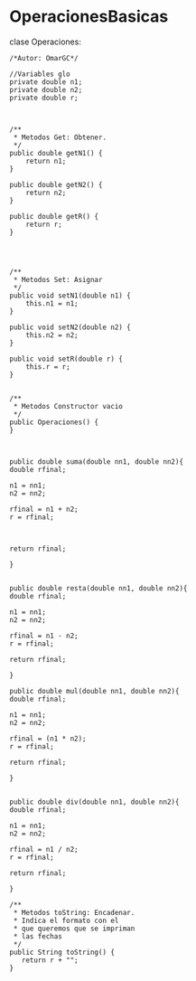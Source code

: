 # OperacionesBasicas

clase Operaciones:


    /*Autor: OmarGC*/
    
    //Variables glo
    private double n1;
    private double n2;
    private double r;
    
    
    
    /**
     * Metodos Get: Obtener.
     */
    public double getN1() {
        return n1;
    }

    public double getN2() {
        return n2;
    }

    public double getR() {
        return r;
    }
    
    
    
    
    /**
     * Metodos Set: Asignar
     */
    public void setN1(double n1) {
        this.n1 = n1;
    }

    public void setN2(double n2) {
        this.n2 = n2;
    }

    public void setR(double r) {
        this.r = r;
    }
    
    
    /**
     * Metodos Constructor vacio
     */
    public Operaciones() {
    }
    
   
    
    public double suma(double nn1, double nn2){
    double rfinal;
    
    n1 = nn1;
    n2 = nn2;
    
    rfinal = n1 + n2;
    r = rfinal;
    
    
    
    return rfinal;
    
    }
    
    
    public double resta(double nn1, double nn2){
    double rfinal;
    
    n1 = nn1;
    n2 = nn2;
    
    rfinal = n1 - n2;
    r = rfinal;
    
    return rfinal;
    
    }
    
    public double mul(double nn1, double nn2){
    double rfinal;
    
    n1 = nn1;
    n2 = nn2;
    
    rfinal = (n1 * n2);
    r = rfinal;
    
    return rfinal;
    
    }
    
    
    public double div(double nn1, double nn2){
    double rfinal;
    
    n1 = nn1;
    n2 = nn2;
    
    rfinal = n1 / n2;
    r = rfinal;
    
    return rfinal;
    
    }
    
    /**
     * Metodos toString: Encadenar.
     * Indica el formato con el
     * que queremos que se impriman
     * las fechas
     */
    public String toString() {
       return r + "";
    }
    
    
    
    
    
